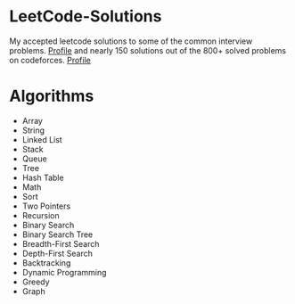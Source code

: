# LeetCode-Solutions
My accepted leetcode solutions to some of the common interview problems. [Profile](https://leetcode.com/Moemn_Zakaria) and nearly 150 solutions out of the 800+ solved problems on codeforces. [Profile](https://codeforces.com/profile/Moemn_Zakaria)
# Algorithms
* Array
* String
* Linked List
* Stack
* Queue
* Tree
* Hash Table
* Math
* Sort
* Two Pointers
* Recursion
* Binary Search
* Binary Search Tree
* Breadth-First Search
* Depth-First Search
* Backtracking
* Dynamic Programming
* Greedy
* Graph

